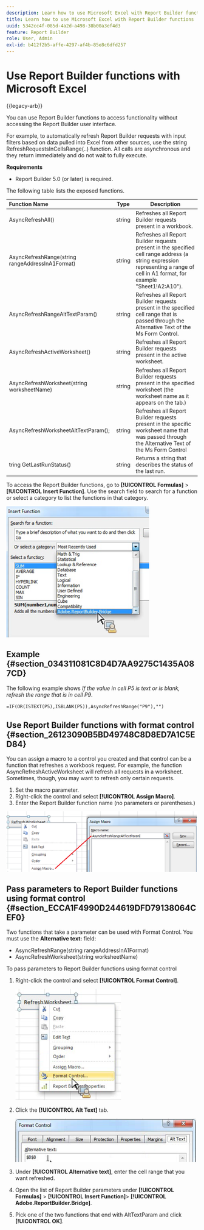 ```yaml
---
description: Learn how to use Microsoft Excel with Report Builder functions without accessing the Report Builder user interface.
title: Learn how to use Microsoft Excel with Report Builder functions
uuid: 5342cc4f-085d-4a2d-a498-38b00a3ef4d3
feature: Report Builder
role: User, Admin
exl-id: b412f2b5-affe-4297-af4b-85e8c6dfd257
---
```

# Use Report Builder functions with Microsoft Excel

{{legacy-arb}}

You can use Report Builder functions to access functionality without accessing the Report Builder user interface.

For example, to automatically refresh Report Builder requests with input filters based on data pulled into Excel from other sources, use the string RefreshRequestsInCellsRange(..) function. All calls are asynchronous and they return immediately and do not wait to fully execute.

**Requirements**

*  Report Builder 5.0 (or later) is required.

The following table lists the exposed functions.

|  Function Name  | Type |  Description  |
|:---| --- | ---|
|  AsyncRefreshAll()  | string | Refreshes all Report Builder requests present in a workbook.  |
|  AsyncRefreshRange(string rangeAddressInA1Format)  | string |  Refreshes all Report Builder requests present in the specified cell range address (a string expression representing a range of cell in A1 format, for example "Sheet1!A2:A10").  |
|  AsyncRefreshRangeAltTextParam()  | string |  Refreshes all Report Builder requests present in the specified cell range that is passed through the Alternative Text of the Ms Form Control.  |
|  AsyncRefreshActiveWorksheet()  | string |  Refreshes all Report Builder requests present in the active worksheet.  |
|  AsyncRefreshWorksheet(string worksheetName)  | string |  Refreshes all Report Builder requests present in the specified worksheet (the worksheet name as it appears on the tab.)  |
|  AsyncRefreshWorksheetAltTextParam();  | string |  Refreshes all Report Builder requests present in the specific worksheet name that was passed through the Alternative Text of the Ms Form Control  |
| tring GetLastRunStatus()  | string |  Returns a string that describes the status of the last run.  |

To access the Report Builder functions, go to **[!UICONTROL Formulas]** > **[!UICONTROL Insert Function]**. Use the search field to search for a function or select a category to list the functions in that category.

![Screenshot showing the Insert Function window with the category list expanded.](assets/arb_functions.png)

## Example {#section_034311081C8D4D7AA9275C1435A087CD}

The following example shows *If the value in cell P5 is text or is blank, refresh the range that is in cell P9*. 

```
=IF(OR(ISTEXT(P5),ISBLANK(P5)),AsyncRefreshRange("P9"),"")
```

## Use Report Builder functions with format control {#section_26123090B5BD49748C8D8ED7A1C5ED84}

You can assign a macro to a control you created and that control can be a function that refreshes a workbook request. For example, the function AsyncRefreshActiveWorksheet will refresh all requests in a worksheet. Sometimes, though, you may want to refresh only certain requests.

1. Set the macro parameter.
1. Right-click the control and select **[!UICONTROL Assign Macro]**.
1. Enter the Report Builder function name (no parameters or parentheses.)

![Screenshot showing the Assign Macro window.](assets/assign_macro.png)

## Pass parameters to Report Builder functions using format control {#section_ECCA1F4990D244619DFD79138064CEF0}

Two functions that take a parameter can be used with Format Control. You must use the **Alternative text:** field:

* AsyncRefreshRange(string rangeAddressInA1Format) 
* AsyncRefreshWorksheet(string worksheetName)

To pass parameters to Report Builder functions using format control

1. Right-click the control and select **[!UICONTROL Format Control]**.

   ![Screenshot showing Format Control selected.](assets/format_control.png)

1. Click the **[!UICONTROL Alt Text]** tab.

   ![Screenshot showing the Alt Text tab and Alternative text: field.](assets/alt_text.png)

1. Under **[!UICONTROL Alternative text]**, enter the cell range that you want refreshed.
1. Open the list of Report Builder parameters under **[!UICONTROL Formulas]** > **[!UICONTROL Insert Function]**> **[!UICONTROL Adobe.ReportBuilder.Bridge]**.

1. Pick one of the two functions that end with AltTextParam and click **[!UICONTROL OK]**.
